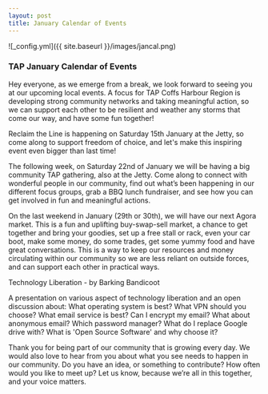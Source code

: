 ```yaml
---
layout: post
title: January Calendar of Events
---
```



![_config.yml]({{ site.baseurl }}/images/jancal.png)

### TAP January Calendar of Events

Hey everyone, as we emerge from a break, we look forward to seeing you at our upcoming local events. A focus for TAP Coffs Harbour Region is developing strong community networks and taking meaningful action, so we can support each other to be resilient and weather any storms that come our way, and have some fun together! 

Reclaim the Line is happening on Saturday 15th January at the Jetty, so come along to support freedom of choice, and let's make this inspiring event even bigger than last time!  

The following week, on Saturday 22nd of January we will be having a big community TAP gathering, also at the Jetty. Come along to connect with wonderful people in our community, find out what’s been happening in our different focus groups, grab a BBQ lunch fundraiser, and see how you can get involved in fun and meaningful actions. 

On the last weekend in January (29th or 30th), we will have our next Agora market. This is a fun and uplifting buy-swap-sell market, a chance to get together and bring your goodies, set up a free stall or rack, even your car boot, make some money, do some trades, get some yummy food and have great conversations. This is a way to keep our resources and money circulating within our community so we are less reliant on outside forces, and can support each other in practical ways. 

Technology Liberation - by Barking Bandicoot

A presentation on various aspect of technology liberation and an open discussion about: What operating system is best? What VPN should you choose? What email service is best? Can I encrypt my email? What about anonymous email? Which password manager? What do I replace Google drive with? What is 'Open Source Software' and why choose it?

Thank you for being part of our community that is growing every day. We would also love to hear from you about what you see needs to happen in our community. Do you have an idea, or something to contribute? How often would you like to meet up? Let us know, because we’re all in this together, and your voice matters. 
